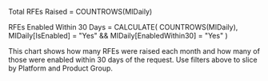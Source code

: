 Total RFEs Raised = 
COUNTROWS(MIDaily)

RFEs Enabled Within 30 Days = 
CALCULATE(
    COUNTROWS(MIDaily),
    MIDaily[IsEnabled] = "Yes" &&
    MIDaily[EnabledWithin30] = "Yes"
)

This chart shows how many RFEs were raised each month and how many of those were enabled within 30 days of the request. Use filters above to slice by Platform and Product Group.